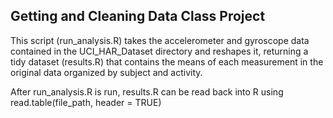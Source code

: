 ## Getting and Cleaning Data Class Project

This script (run_analysis.R) takes the accelerometer and gyroscope data contained in the UCI_HAR_Dataset directory and reshapes it, returning a tidy dataset (results.R) that contains the means of each measurement in the original data organized by subject and activity.

After run_analysis.R is run, results.R can be read back into R using read.table(file_path, header = TRUE)
